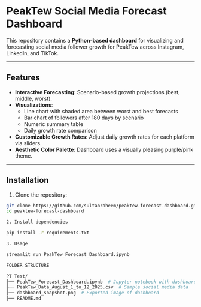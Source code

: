# PeakTew Social Media Forecast Dashboard

This repository contains a **Python-based dashboard** for visualizing and forecasting social media follower growth for PeakTew across Instagram, LinkedIn, and TikTok.

---

## Features

- **Interactive Forecasting**: Scenario-based growth projections (best, middle, worst).  
- **Visualizations**:  
  - Line chart with shaded area between worst and best forecasts  
  - Bar chart of followers after 180 days by scenario  
  - Numeric summary table  
  - Daily growth rate comparison  
- **Customizable Growth Rates**: Adjust daily growth rates for each platform via sliders.  
- **Aesthetic Color Palette**: Dashboard uses a visually pleasing purple/pink theme.

---

## Installation

1. Clone the repository:

```bash
git clone https://github.com/sultanraheem/peaktew-forecast-dashboard.git
cd peaktew-forecast-dashboard

2. Install dependencies

pip install -r requirements.txt

3. Usage

streamlit run PeakTew_Forecast_Dashboard.ipynb

FOLDER STRUCTURE

PT Test/
├── PeakTew_Forecast_Dashboard.ipynb  # Jupyter notebook with dashboard code
├── PeakTew_Data_August_1_to_12_2025.csv  # Sample social media data
├── dashboard_snapshot.png  # Exported image of dashboard
├── README.md
